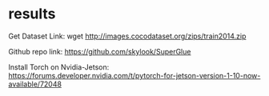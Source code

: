 # results

Get Dataset Link: wget http://images.cocodataset.org/zips/train2014.zip


Github repo link: https://github.com/skylook/SuperGlue

Install Torch on Nvidia-Jetson: https://forums.developer.nvidia.com/t/pytorch-for-jetson-version-1-10-now-available/72048
